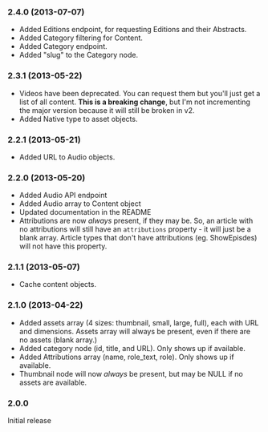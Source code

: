 ### 2.4.0 (2013-07-07)
* Added Editions endpoint, for requesting Editions and their Abstracts.
* Added Category filtering for Content.
* Added Category endpoint.
* Added "slug" to the Category node.


### 2.3.1 (2013-05-22)
* Videos have been deprecated. You can request them but you'll just get a list of all content. **This is a breaking change**, but I'm not incrementing the major version because it will still be broken in v2.
* Added Native type to asset objects.


### 2.2.1 (2013-05-21)
* Added URL to Audio objects.


### 2.2.0 (2013-05-20)
* Added Audio API endpoint
* Added Audio array to Content object
* Updated documentation in the README
* Attributions are now *always* present, if they may be. So, an article with no attributions will still have an `attributions` property - it will just be a blank array. Article types that don't have attributions (eg. ShowEpisdes) will not have this property.


### 2.1.1 (2013-05-07)
* Cache content objects.


### 2.1.0 (2013-04-22)
* Added assets array (4 sizes: thumbnail, small, large, full), each with URL and dimensions. Assets array will always be present, even if there are no assets (blank array.)
* Added category node (id, title, and URL). Only shows up if available.
* Added Attributions array (name, role_text, role). Only shows up if available.
* Thumbnail node will now *always* be present, but may be NULL if no assets are available.


### 2.0.0
Initial release
